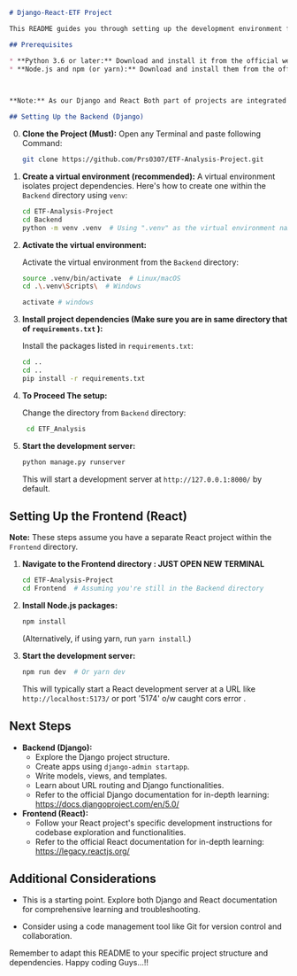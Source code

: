 

```markdown
# Django-React-ETF Project

This README guides you through setting up the development environment for your Django-React-ETF project, covering both backend (Django) and frontend (React) aspects.

## Prerequisites

* **Python 3.6 or later:** Download and install it from the official website: https://www.python.org/downloads/
* **Node.js and npm (or yarn):** Download and install them from the official website: https://nodejs.org/en

 

**Note:** As our Django and React Both part of projects are integrated into a single codebase, adjust the structure accordingly.

## Setting Up the Backend (Django)
   ```
0. **Clone the Project (Must):**
   Open any Terminal and paste following Command:

   ```bash
   git clone https://github.com/Prs0307/ETF-Analysis-Project.git
   ```

1. **Create a virtual environment (recommended):**
   A virtual environment isolates project dependencies. Here's how to create one within the `Backend` directory using `venv`:

   ```bash
   cd ETF-Analysis-Project
   cd Backend
   python -m venv .venv  # Using ".venv" as the virtual environment name
   ```

2. **Activate the virtual environment:**

   Activate the virtual environment from the `Backend` directory:

   ```bash
   source .venv/bin/activate  # Linux/macOS
   cd .\.venv\Scripts\  # Windows
   ```
   ```bash
   activate # windows

3. **Install project dependencies (Make sure you are in same directory that  of `requirements.txt` ):**

   Install the packages listed in `requirements.txt`:

   ```bash
   cd ..
   cd ..
   pip install -r requirements.txt
   ```

4. **To Proceed  The setup:**

   Change the directory from  `Backend` directory:

   ```bash
    cd ETF_Analysis
   ```
 
4. **Start the development server:**

   ```bash
   python manage.py runserver
   ```

   This will start a development server at `http://127.0.0.1:8000/` by default.

## Setting Up the Frontend (React)

**Note:** These steps assume you have a separate React project within the `Frontend` directory.

1. **Navigate to the Frontend directory : JUST OPEN NEW TERMINAL**

   ```bash
   cd ETF-Analysis-Project
   cd Frontend  # Assuming you're still in the Backend directory
   ```

2. **Install Node.js packages:**

   ```bash
   npm install
   ```

   (Alternatively, if using yarn, run `yarn install`.)

3. **Start the development server:**

   ```bash
   npm run dev  # Or yarn dev
   ```

   This will typically start a React development server at a URL like `http://localhost:5173/` or port '5174' o/w caught cors error .

## Next Steps

* **Backend (Django):**
    * Explore the Django project structure.
    * Create apps using `django-admin startapp`.
    * Write models, views, and templates.
    * Learn about URL routing and Django functionalities.
    * Refer to the official Django documentation for in-depth learning: https://docs.djangoproject.com/en/5.0/
* **Frontend (React):**
    * Follow your React project's specific development instructions for codebase exploration and functionalities.
    * Refer to the official React documentation for in-depth learning: https://legacy.reactjs.org/

## Additional Considerations

* This is a starting point. Explore both Django and React documentation for comprehensive learning and troubleshooting.

* Consider using a code management tool like Git for version control and collaboration.

Remember to adapt this README to your specific project structure and dependencies. Happy coding Guys...!!

